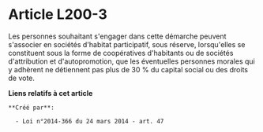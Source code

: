 # Article L200-3

Les personnes souhaitant s'engager dans cette démarche peuvent s'associer en sociétés d'habitat participatif, sous réserve,
lorsqu'elles se constituent sous la forme de coopératives d'habitants ou de sociétés d'attribution et d'autopromotion, que
les éventuelles personnes morales qui y adhèrent ne détiennent pas plus de 30 % du capital social ou des droits de vote.

**Liens relatifs à cet article**

	**Créé par**:

	  - Loi n°2014-366 du 24 mars 2014 - art. 47
